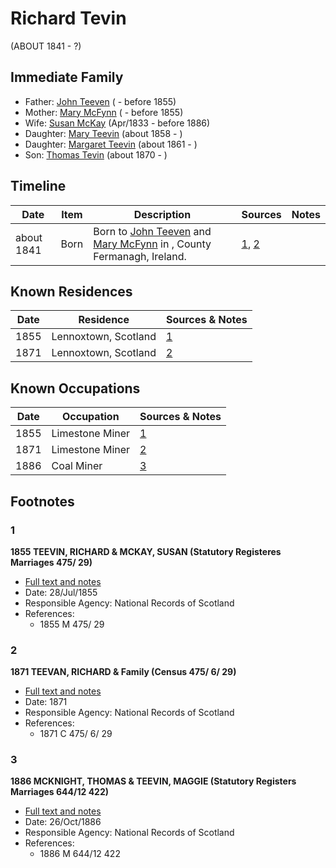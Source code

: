 ﻿---
layout: person
subject_key: i65007133
permalink: /people/i65007133
---

# Richard Tevin
(ABOUT 1841 - ?)

## Immediate Family

* Father: [John Teeven](./@17936784@-john-teeven-b-d1855.md) ( - before 1855)
* Mother: [Mary McFynn](./@36976172@-mary-mcfynn-b-d1855.md) ( - before 1855)
* Wife: [Susan McKay](./@29671874@-susan-mckay-b1833-4-d1886.md) (Apr/1833 - before 1886)
* Daughter: [Mary Teevin](./@39463713@-mary-teevin-b1858-d.md) (about 1858 - )
* Daughter: [Margaret Teevin](./@7753096@-margaret-teevin-b1861-d.md) (about 1861 - )
* Son: [Thomas Tevin](./@81418416@-thomas-tevin-b1870-d.md) (about 1870 - )

## Timeline

Date | Item | Description | Sources | Notes
---|---|---|---|---
about 1841 | Born | Born to [John Teeven](./@17936784@-john-teeven-b-d1855.md) and [Mary McFynn](./@36976172@-mary-mcfynn-b-d1855.md) in , County Fermanagh, Ireland. | [1](#1), [2](#2) | 

## Known Residences

Date | Residence | Sources & Notes
---|---|---
1855 | Lennoxtown, Scotland | [1](#1)
1871 | Lennoxtown, Scotland | [2](#2)

## Known Occupations

Date | Occupation | Sources & Notes
---|---|---
1855 | Limestone Miner | [1](#1)
1871 | Limestone Miner | [2](#2)
1886 | Coal Miner | [3](#3)

## Footnotes

### 1

**1855 TEEVIN, RICHARD & MCKAY, SUSAN (Statutory Registeres Marriages 475/ 29)**

* [Full text and notes](../sources/@12189547@-1855-teevin,-richard-&-mckay,-susan-statutory-registeres-marriages-475-29-.md)
* Date: 28/Jul/1855
* Responsible Agency: National Records of Scotland
* References: 
  * 1855 M 475/ 29

### 2

**1871 TEEVAN, RICHARD & Family (Census 475/ 6/ 29)**

* [Full text and notes](../sources/@72260298@-1871-teevan,-richard-&-family-census-475-6-29-.md)
* Date: 1871
* Responsible Agency: National Records of Scotland
* References: 
  * 1871 C 475/ 6/ 29

### 3

**1886 MCKNIGHT, THOMAS & TEEVIN, MAGGIE (Statutory Registers Marriages 644/12 422)**

* [Full text and notes](../sources/@45397776@-1886-mcknight,-thomas-&-teevin,-maggie-statutory-registers-marriages-644-12-422-.md)
* Date: 26/Oct/1886
* Responsible Agency: National Records of Scotland
* References: 
  * 1886 M 644/12 422

